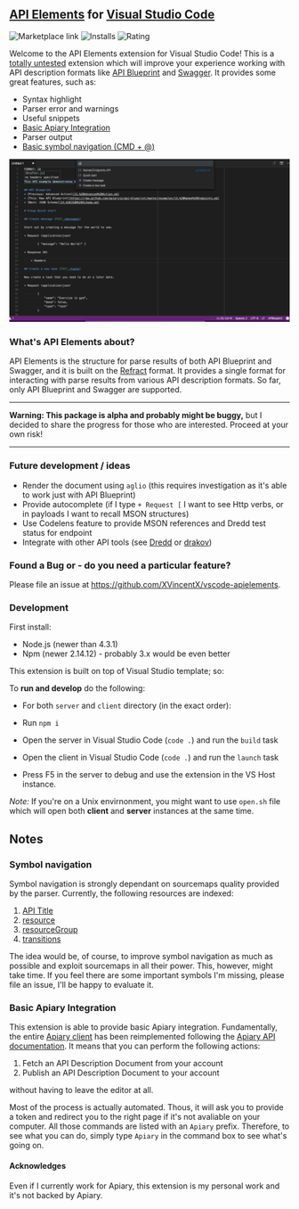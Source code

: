 ## [API Elements](http://api-elements.readthedocs.io/en/latest/) for [Visual Studio Code](https://code.visualstudio.com)

![Marketplace link](https://vsmarketplacebadge.apphb.com/version/vncz.vscode-apielements.svg)
![Installs](https://vsmarketplacebadge.apphb.com/installs/vncz.vscode-apielements.svg)
![Rating](https://vsmarketplacebadge.apphb.com/rating/vncz.vscode-apielements.svg)

Welcome to the API Elements extension for Visual Studio Code! This is a [totally untested](https://github.com/XVincentX/vscode-apielements/issues/8) extension which will improve your experience working with API description formats like [API Blueprint](https://apiblueprint.org) and [Swagger](https://swagger.io). It provides some great features, such as:

* Syntax highlight
* Parser error and warnings
* Useful snippets
* [Basic Apiary Integration](#basic-apiary-integration)
* Parser output
* [Basic symbol navigation (CMD + @)](#symbol-navigation)

![Basic Screenshot](./screenshot.png)

### What's API Elements about?

API Elements is the structure for parse results of both API Blueprint and Swagger, and it is built on the [Refract](https://github.com/refractproject/refract-spec#refract) format. It provides a single format for interacting with parse results from various API description formats. So far, only API Blueprint and Swagger are supported.

----

**Warning: This package is alpha and probably might be buggy,** but I decided to share the progress for those who are interested. Proceed at your own risk!

-----

### Future development / ideas
* Render the document using `aglio` (this requires investigation as it's able to work just with API Blueprint)
* Provide autocomplete (if I type `+ Request [` I want to see Http verbs, or in payloads I want to recall MSON structures)
* Use Codelens feature to provide MSON references and Dredd test status for endpoint
* Integrate with other API tools (see [Dredd](https://github.com/apiaryio/dredd) or [drakov](https://github.com/Aconex/drakov))

### Found a Bug or - do you need a particular feature?
Please file an issue at https://github.com/XVincentX/vscode-apielements.

### Development

First install:
* Node.js (newer than 4.3.1)
* Npm (newer 2.14.12) - probably 3.x would be even better

This extension is built on top of Visual Studio template; so:

To **run and develop** do the following:

* For both `server` and `client` directory (in the exact order):

* Run `npm i`
* Open the server in Visual Studio Code (`code .`) and run the `build` task
* Open the client in Visual Studio Code (`code .`) and run the `launch` task
* Press F5 in the server to debug and use the extension in the VS Host instance.

_Note:_ If you're on a Unix envirnonment, you might want to use `open.sh` file which
will open both **client** and **server** instances at the same time.

## Notes

### Symbol navigation
Symbol navigation is strongly dependant on sourcemaps quality provided by the parser.
Currently, the following resources are indexed:

1. [API Title]()
2. [resource]()
3. [resourceGroup](http://api-elements.readthedocs.io/en/latest/element-definitions/#properties_6)
4. [transitions]()

The idea would be, of course, to improve symbol navigation as much as possible and exploit
sourcemaps in all their power. This, however, might take time. If you feel there are some
important symbols I'm missing, please file an issue, I'll be happy to evaluate it.

### Basic Apiary Integration
This extension is able to provide basic Apiary integration. Fundamentally, the entire
[Apiary client](https://github.com/apiaryio/apiary-client) has been reimplemented
following the [Apiary API documentation](http://docs.apiary.apiary.io). It means that
you can perform the following actions:

1. Fetch an API Description Document from your account
2. Publish an API Description Document to your account

without having to leave the editor at all.

Most of the process is actually automated. Thous, it will ask you to provide a 
token and redirect you to the right page if it's not avaliable on your computer.
All those commands are listed with an `Apiary` prefix. Therefore, to see what you
can do, simply type `Apiary` in the command box to see what's going on.


#### Acknowledges
Even if I currently work for Apiary, this extension is my personal work and it's not backed by Apiary.
